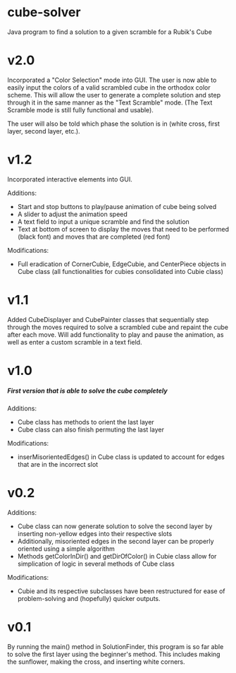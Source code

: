 # cube-solver
Java program to find a solution to a given scramble for a Rubik's Cube

# v2.0
Incorporated a "Color Selection" mode into GUI. The user is now able to easily input the colors of a valid scrambled cube in the orthodox color scheme. This will allow the user to generate a complete solution and step through it in the same manner as the "Text Scramble" mode. (The Text Scramble mode is still fully functional and usable).

The user will also be told which phase the solution is in (white cross, first layer, second layer, etc.).

# v1.2
Incorporated interactive elements into GUI.

Additions:

 - Start and stop buttons to play/pause animation of cube being solved
 - A slider to adjust the animation speed
 - A text field to input a unique scramble and find the solution
 - Text at bottom of screen to display the moves that need to be performed (black font) and moves that are completed (red font)
 
 Modifications:
 
  - Full eradication of CornerCubie, EdgeCubie, and CenterPiece objects in Cube class (all functionalities for cubies consolidated into Cubie class)

# v1.1
Added CubeDisplayer and CubePainter classes that sequentially step through the moves required to solve a scrambled cube and repaint the cube after each move. Will add functionality to play and pause the animation, as well as enter a custom scramble in a text field.

# v1.0
##### First version that is able to solve the cube completely
Additions:
 - Cube class has methods to orient the last layer
 - Cube class can also finish permuting the last layer

Modifications:
 - inserMisorientedEdges() in Cube class is updated to account for edges that are in the incorrect slot

# v0.2
Additions:
 - Cube class can now generate solution to solve the second layer by inserting non-yellow edges into their respective slots
 - Additionally, misoriented edges in the second layer can be properly oriented using a simple algorithm
 - Methods getColorInDir() and getDirOfColor() in Cubie class allow for simplication of logic in several methods of Cube class

Modifications:
 - Cubie and its respective subclasses have been restructured for ease of problem-solving and (hopefully) quicker outputs.
  
# v0.1
By running the main() method in SolutionFinder, this program is so far able
to solve the first layer using the beginner's method. This includes making the sunflower,
making the cross, and inserting white corners.
